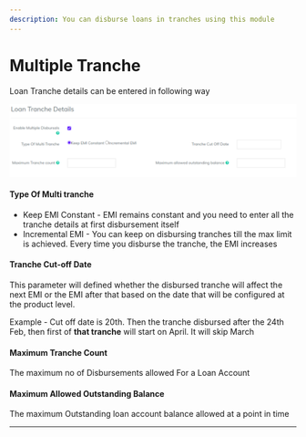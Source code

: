 ```yaml
---
description: You can disburse loans in tranches using this module
---
```


# Multiple Tranche

Loan Tranche details can be entered in following way

![](<../../../../.gitbook/assets/Screenshot from 2020-07-15 17-03-54.png>)

#### Type Of Multi tranche

* Keep EMI Constant - EMI remains constant and you need to enter all the tranche details at first disbursement itself
* Incremental EMI - You can keep on disbursing tranches till the max limit is achieved. Every time you disburse the tranche, the EMI increases

#### Tranche Cut-off Date

This parameter will defined whether the disbursed tranche will affect the next EMI or the EMI after that based on the date that will be configured at the product level.

Example - Cut off date is 20th. Then the tranche disbursed after the 24th Feb, then first of **that tranche** will start on April. It will skip March&#x20;

#### Maximum Tranche Count

The maximum no of Disbursements allowed For a Loan Account

#### **Maximum Allowed Outstanding Balance**

The maximum Outstanding loan account balance allowed at a point in time



****
